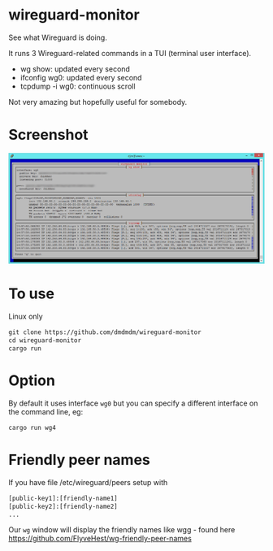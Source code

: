 # wireguard-monitor
See what Wireguard is doing.

It runs 3 Wireguard-related commands in a TUI (terminal user interface).
- wg show: updated every second
- ifconfig wg0: updated every second
- tcpdump -i wg0: continuous scroll

Not very amazing but hopefully useful for somebody.

# Screenshot
![Screenshot](wireguard-monitor.png)

# To use
Linux only

    git clone https://github.com/dmdmdm/wireguard-monitor
    cd wireguard-monitor
    cargo run

# Option
By default it uses interface `wg0` but you can specify a different interface on the command line, eg:

    cargo run wg4

# Friendly peer names
If you have file /etc/wireguard/peers setup with

    [public-key1]:[friendly-name1]
    [public-key2]:[friendly-name2]
    ...

Our `wg` window will display the friendly names like wgg - found here https://github.com/FlyveHest/wg-friendly-peer-names
